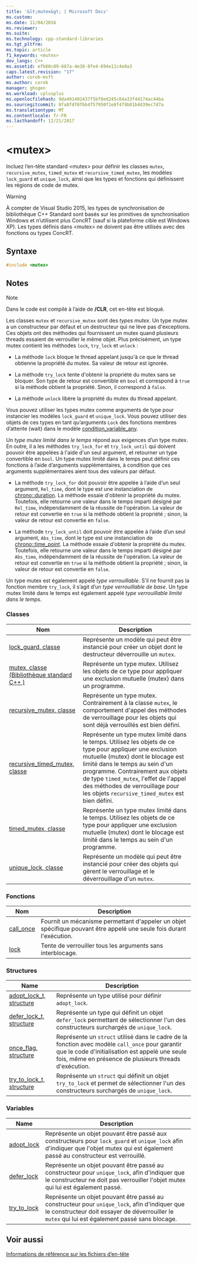 ```yaml
---
title: '&lt;mutex&gt; | Microsoft Docs'
ms.custom: 
ms.date: 11/04/2016
ms.reviewer: 
ms.suite: 
ms.technology: cpp-standard-libraries
ms.tgt_pltfrm: 
ms.topic: article
f1_keywords: <mutex>
dev_langs: C++
ms.assetid: efb60c89-687a-4e38-8fe4-694e11c4e8a3
caps.latest.revision: "17"
author: corob-msft
ms.author: corob
manager: ghogen
ms.workload: cplusplus
ms.openlocfilehash: 9da491492437f5bf8ed245c84a33f44174ac44ba
ms.sourcegitcommit: 8fa8fdf0fbb4f57950f1e8f4f9b81b4d39ec7d7a
ms.translationtype: MT
ms.contentlocale: fr-FR
ms.lasthandoff: 12/21/2017
---
```

# <a name="ltmutexgt"></a>&lt;mutex&gt;
Incluez l’en-tête standard \<mutex> pour définir les classes `mutex`, `recursive_mutex`, `timed_mutex` et `recursive_timed_mutex`, les modèles `lock_guard` et `unique_lock`, ainsi que les types et fonctions qui définissent les régions de code de mutex.  
  
> [!WARNING]
>  À compter de Visual Studio 2015, les types de synchronisation de bibliothèque C++ Standard sont basés sur les primitives de synchronisation Windows et n’utilisent plus ConcRT (sauf si la plateforme cible est Windows XP). Les types définis dans \<mutex> ne doivent pas être utilisés avec des fonctions ou types ConcRT.  
  
## <a name="syntax"></a>Syntaxe  
  
```cpp  
#include <mutex>  
```  
  
## <a name="remarks"></a>Notes  
  
> [!NOTE]
>  Dans le code est compilé à l’aide de **/CLR**, cet en-tête est bloqué.  
  
 Les classes `mutex` et `recursive_mutex` sont des *types mutex*. Un type mutex a un constructeur par défaut et un destructeur qui ne lève pas d'exceptions. Ces objets ont des méthodes qui fournissent un mutex quand plusieurs threads essaient de verrouiller le même objet. Plus précisément, un type mutex contient les méthodes `lock`, `try_lock` et `unlock` :  
  
-   La méthode `lock` bloque le thread appelant jusqu'à ce que le thread obtienne la propriété du mutex. Sa valeur de retour est ignorée.  
  
-   La méthode `try_lock` tente d'obtenir la propriété du mutex sans se bloquer. Son type de retour est convertible en `bool` et correspond à `true` si la méthode obtient la propriété. Sinon, il correspond à `false`.  
  
-   La méthode `unlock` libère la propriété du mutex du thread appelant.  
  
 Vous pouvez utiliser les types mutex comme arguments de type pour instancier les modèles `lock_guard` et `unique_lock`. Vous pouvez utiliser des objets de ces types en tant qu’arguments `Lock` des fonctions membres d’attente (wait) dans le modèle [condition_variable_any](../standard-library/condition-variable-any-class.md).  
  
 Un *type mutex limité dans le temps* répond aux exigences d’un type mutex. En outre, il a les méthodes `try_lock_for` et `try_lock_until` qui doivent pouvoir être appelées à l'aide d'un seul argument, et retourner un type convertible en `bool`. Un type mutex limité dans le temps peut définir ces fonctions à l’aide d’arguments supplémentaires, à condition que ces arguments supplémentaires aient tous des valeurs par défaut.  
  
-   La méthode `try_lock_for` doit pouvoir être appelée à l’aide d’un seul argument, `Rel_time`, dont le type est une instanciation de [chrono::duration](../standard-library/duration-class.md). La méthode essaie d'obtenir la propriété du mutex. Toutefois, elle retourne une valeur dans le temps imparti désigné par `Rel_time`, indépendamment de la réussite de l'opération. La valeur de retour est convertie en `true` si la méthode obtient la propriété ; sinon, la valeur de retour est convertie en `false`.  
  
-   La méthode `try_lock_until` doit pouvoir être appelée à l’aide d’un seul argument, `Abs_time`, dont le type est une instanciation de [chrono::time_point](../standard-library/time-point-class.md). La méthode essaie d'obtenir la propriété du mutex. Toutefois, elle retourne une valeur dans le temps imparti désigné par `Abs_time`, indépendamment de la réussite de l'opération. La valeur de retour est convertie en `true` si la méthode obtient la propriété ; sinon, la valeur de retour est convertie en `false`.  
  
 Un type mutex est également appelé *type verrouillable*. S’il ne fournit pas la fonction membre `try_lock`, il s’agit d’un *type verrouillable de base*. Un type mutex limité dans le temps est également appelé *type verrouillable limité dans le temps*.  
  
### <a name="classes"></a>Classes  
  
|Nom|Description|  
|----------|-----------------|  
|[lock_guard, classe](../standard-library/lock-guard-class.md)|Représente un modèle qui peut être instancié pour créer un objet dont le destructeur déverrouille un `mutex`.|  
|[mutex, classe (Bibliothèque standard C++ )](../standard-library/mutex-class-stl.md)|Représente un type mutex. Utilisez les objets de ce type pour appliquer une exclusion mutuelle (mutex) dans un programme.|  
|[recursive_mutex, classe](../standard-library/recursive-mutex-class.md)|Représente un type mutex. Contrairement à la classe `mutex`, le comportement d'appel des méthodes de verrouillage pour les objets qui sont déjà verrouillés est bien défini.|  
|[recursive_timed_mutex, classe](../standard-library/recursive-timed-mutex-class.md)|Représente un type mutex limité dans le temps. Utilisez les objets de ce type pour appliquer une exclusion mutuelle (mutex) dont le blocage est limité dans le temps au sein d'un programme. Contrairement aux objets de type `timed_mutex`, l'effet de l'appel des méthodes de verrouillage pour les objets `recursive_timed_mutex` est bien défini.|  
|[timed_mutex, classe](../standard-library/timed-mutex-class.md)|Représente un type mutex limité dans le temps. Utilisez les objets de ce type pour appliquer une exclusion mutuelle (mutex) dont le blocage est limité dans le temps au sein d'un programme.|  
|[unique_lock, classe](../standard-library/unique-lock-class.md)|Représente un modèle qui peut être instancié pour créer des objets qui gèrent le verrouillage et le déverrouillage d'un `mutex`.|  
  
### <a name="functions"></a>Fonctions  
  
|Nom|Description|  
|----------|-----------------|  
|[call_once](../standard-library/mutex-functions.md#call_once)|Fournit un mécanisme permettant d'appeler un objet spécifique pouvant être appelé une seule fois durant l'exécution.|  
|[lock](../standard-library/mutex-functions.md#lock)|Tente de verrouiller tous les arguments sans interblocage.|  
  
### <a name="structs"></a>Structures  
  
|Name|Description|  
|----------|-----------------|  
|[adopt_lock_t, structure](../standard-library/adopt-lock-t-structure.md)|Représente un type utilisé pour définir `adopt_lock`.|  
|[defer_lock_t, structure](../standard-library/defer-lock-t-structure.md)|Représente un type qui définit un objet `defer_lock` permettant de sélectionner l'un des constructeurs surchargés de `unique_lock`.|  
|[once_flag, structure](../standard-library/once-flag-structure.md)|Représente un `struct` utilisé dans le cadre de la fonction avec modèle `call_once` pour garantir que le code d'initialisation est appelé une seule fois, même en présence de plusieurs threads d'exécution.|  
|[try_to_lock_t, structure](../standard-library/try-to-lock-t-structure.md)|Représente un `struct` qui définit un objet `try_to_lock` et permet de sélectionner l'un des constructeurs surchargés de `unique_lock`.|  
  
### <a name="variables"></a>Variables  
  
|Name|Description|  
|----------|-----------------|  
|[adopt_lock](../standard-library/mutex-functions.md#adopt_lock)|Représente un objet pouvant être passé aux constructeurs pour `lock_guard` et `unique_lock` afin d'indiquer que l'objet mutex qui est également passé au constructeur est verrouillé.|  
|[defer_lock](../standard-library/mutex-functions.md#defer_lock)|Représente un objet pouvant être passé au constructeur pour `unique_lock`, afin d'indiquer que le constructeur ne doit pas verrouiller l'objet mutex qui lui est également passé.|  
|[try_to_lock](../standard-library/mutex-functions.md#try_to_lock)|Représente un objet pouvant être passé au constructeur pour `unique_lock`, afin d'indiquer que le constructeur doit essayer de déverrouiller le `mutex` qui lui est également passé sans blocage.|  
  
## <a name="see-also"></a>Voir aussi  
 [Informations de référence sur les fichiers d’en-tête](../standard-library/cpp-standard-library-header-files.md)



